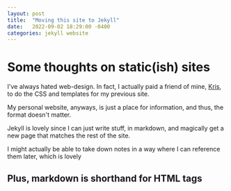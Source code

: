 ```yaml
---
layout: post
title:  "Moving this site to Jekyll"
date:   2022-09-02 18:29:00 -0400
categories: jekyll website
---
```

# Some thoughts on static(ish) sites
I've always hated web-design. In fact, I actually paid a friend of mine, [Kris](https://github.com/kketg), to do the CSS and templates for my previous site.

My personal website, anyways, is just a place for information, and thus, the format doesn't matter.

Jekyll is lovely since I can just write stuff, in markdown, and magically get a new page that matches the rest of the site.

I might actually be able to take down notes in a way where I can reference them later, which is lovely

## Plus, markdown is shorthand for HTML tags